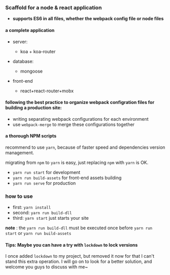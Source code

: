 ### Scaffold for a node & react application

* **supports ES6 in all files, whether the webpack config file or node files**


#### a complete application

* server: 
	
	* koa + koa-router

* database:

	* mongoose

* front-end

	* react+react-router+mobx

#### following the best practice to organize webpack configration files for building a production site:

* writing separating webpack configurations for each environment
* use `webpack-merge` to merge these configurations together

#### a thorough NPM scripts

recommend to use `yarn`, because of faster speed and dependencies version management.

migrating from `npm` to `yarn` is easy, just replacing `npm` with `yarn` is OK.

* `yarn run start` for development
* `yarn run build-assets` for front-end assets building
* `yarn run serve` for production

### how to use

* first: `yarn install`
* second: `yarn run build-dll`
* third:  `yarn start` just starts your site

**note** : the `yarn run build-dll` must be executed once before `yarn run start` or `yarn run build-assets` 

#### Tips: Maybe you can have a try with `lockdown` to lock versions

I once added `lockdown` to my project, but removed it now for that I can't stand this extra operation. I will go on to look for a better solution, and welcome you guys to discuss with me~



